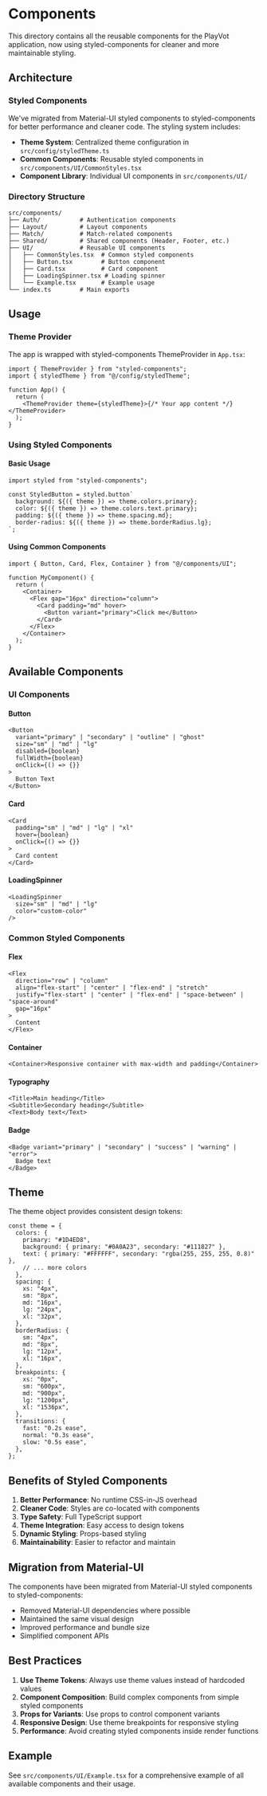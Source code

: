 # Components

This directory contains all the reusable components for the PlayVot application, now using styled-components for cleaner and more maintainable styling.

## Architecture

### Styled Components

We've migrated from Material-UI styled components to styled-components for better performance and cleaner code. The styling system includes:

- **Theme System**: Centralized theme configuration in `src/config/styledTheme.ts`
- **Common Components**: Reusable styled components in `src/components/UI/CommonStyles.tsx`
- **Component Library**: Individual UI components in `src/components/UI/`

### Directory Structure

```
src/components/
├── Auth/           # Authentication components
├── Layout/         # Layout components
├── Match/          # Match-related components
├── Shared/         # Shared components (Header, Footer, etc.)
├── UI/             # Reusable UI components
│   ├── CommonStyles.tsx  # Common styled components
│   ├── Button.tsx        # Button component
│   ├── Card.tsx          # Card component
│   ├── LoadingSpinner.tsx # Loading spinner
│   └── Example.tsx       # Example usage
└── index.ts        # Main exports
```

## Usage

### Theme Provider

The app is wrapped with styled-components ThemeProvider in `App.tsx`:

```tsx
import { ThemeProvider } from "styled-components";
import { styledTheme } from "@/config/styledTheme";

function App() {
  return (
    <ThemeProvider theme={styledTheme}>{/* Your app content */}</ThemeProvider>
  );
}
```

### Using Styled Components

#### Basic Usage

```tsx
import styled from "styled-components";

const StyledButton = styled.button`
  background: ${({ theme }) => theme.colors.primary};
  color: ${({ theme }) => theme.colors.text.primary};
  padding: ${({ theme }) => theme.spacing.md};
  border-radius: ${({ theme }) => theme.borderRadius.lg};
`;
```

#### Using Common Components

```tsx
import { Button, Card, Flex, Container } from "@/components/UI";

function MyComponent() {
  return (
    <Container>
      <Flex gap="16px" direction="column">
        <Card padding="md" hover>
          <Button variant="primary">Click me</Button>
        </Card>
      </Flex>
    </Container>
  );
}
```

## Available Components

### UI Components

#### Button

```tsx
<Button
  variant="primary" | "secondary" | "outline" | "ghost"
  size="sm" | "md" | "lg"
  disabled={boolean}
  fullWidth={boolean}
  onClick={() => {}}
>
  Button Text
</Button>
```

#### Card

```tsx
<Card
  padding="sm" | "md" | "lg" | "xl"
  hover={boolean}
  onClick={() => {}}
>
  Card content
</Card>
```

#### LoadingSpinner

```tsx
<LoadingSpinner
  size="sm" | "md" | "lg"
  color="custom-color"
/>
```

### Common Styled Components

#### Flex

```tsx
<Flex
  direction="row" | "column"
  align="flex-start" | "center" | "flex-end" | "stretch"
  justify="flex-start" | "center" | "flex-end" | "space-between" | "space-around"
  gap="16px"
>
  Content
</Flex>
```

#### Container

```tsx
<Container>Responsive container with max-width and padding</Container>
```

#### Typography

```tsx
<Title>Main heading</Title>
<Subtitle>Secondary heading</Subtitle>
<Text>Body text</Text>
```

#### Badge

```tsx
<Badge variant="primary" | "secondary" | "success" | "warning" | "error">
  Badge text
</Badge>
```

## Theme

The theme object provides consistent design tokens:

```tsx
const theme = {
  colors: {
    primary: "#1D4ED8",
    background: { primary: "#0A0A23", secondary: "#111827" },
    text: { primary: "#FFFFFF", secondary: "rgba(255, 255, 255, 0.8)" },
    // ... more colors
  },
  spacing: {
    xs: "4px",
    sm: "8px",
    md: "16px",
    lg: "24px",
    xl: "32px",
  },
  borderRadius: {
    sm: "4px",
    md: "8px",
    lg: "12px",
    xl: "16px",
  },
  breakpoints: {
    xs: "0px",
    sm: "600px",
    md: "900px",
    lg: "1200px",
    xl: "1536px",
  },
  transitions: {
    fast: "0.2s ease",
    normal: "0.3s ease",
    slow: "0.5s ease",
  },
};
```

## Benefits of Styled Components

1. **Better Performance**: No runtime CSS-in-JS overhead
2. **Cleaner Code**: Styles are co-located with components
3. **Type Safety**: Full TypeScript support
4. **Theme Integration**: Easy access to design tokens
5. **Dynamic Styling**: Props-based styling
6. **Maintainability**: Easier to refactor and maintain

## Migration from Material-UI

The components have been migrated from Material-UI styled components to styled-components:

- Removed Material-UI dependencies where possible
- Maintained the same visual design
- Improved performance and bundle size
- Simplified component APIs

## Best Practices

1. **Use Theme Tokens**: Always use theme values instead of hardcoded values
2. **Component Composition**: Build complex components from simple styled components
3. **Props for Variants**: Use props to control component variants
4. **Responsive Design**: Use theme breakpoints for responsive styling
5. **Performance**: Avoid creating styled components inside render functions

## Example

See `src/components/UI/Example.tsx` for a comprehensive example of all available components and their usage.

